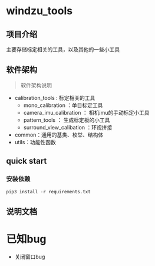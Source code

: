 <!--
 * @Author: windzu
 * @Date: 2022-05-18 11:58:40
 * @LastEditTime: 2022-05-18 11:58:56
 * @LastEditors: windzu
 * @Description: 
 * @FilePath: /windzu_ws/src/tools/README.md
 * @Copyright (C) 2021-2022 plusgo Company Limited. All rights reserved.
 * @Licensed under the Apache License, Version 2.0 (the License)
-->
# windzu_tools

## 项目介绍

主要存储标定相关的工具，以及其他的一些小工具

## 软件架构

>  软件架构说明

* calibration_tools : 标定相关的工具
  * mono_calibration ：单目标定工具
  * camera_imu_calibration ： 相机imu的手动标定小工具
  * pattern_tools ： 生成标定板的小工具
  * surround_view_calibation ：环视拼接
* common：通用的基类、枚举、结构体
* utils：功能性函数

## quick start

### 安装依赖

```python
pip3 install -r requirements.txt
```



## 说明文档

# 已知bug
* 关闭窗口bug

